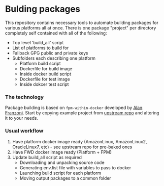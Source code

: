 # Bulding packages

This repository contains necessary tools to automate building packages for various platforms all at once. There is one package "project" per directory completely self contained with all of the following:
  - Top level 'build_all' script
  - List of platforms to build for
  - Fallback GPG public and private keys
  - Subfolders each describing one platform
    - Platform build script
    - Dockerfile for build image
    - Inside docker build script
    - Dockerfile for test image
    - Inside dokcer test script

### The technology
Package building is based on `fpm-within-docker` developed by [Alan Franzoni](https://github.com/alanfranz/fpm-within-docker). Start by copying example project from [upstream repo](https://github.com/alanfranz/fpm-within-docker) and altering it to your needs.

### Usual workflow
 1) Have platform docker image ready (AmazonLinux, AmazonLinux2, OracleLinux7, etc) - see upstream repo for pre-baked ones
 2) Have FWD docker image ready (Platform + FPM)
 3) Update build_all script as required
     - Downloading and unpacking source code
     - Generating env.list file with variables to pass to docker
     - Launching build script for each platform
     - Moving output packages to a common folder
